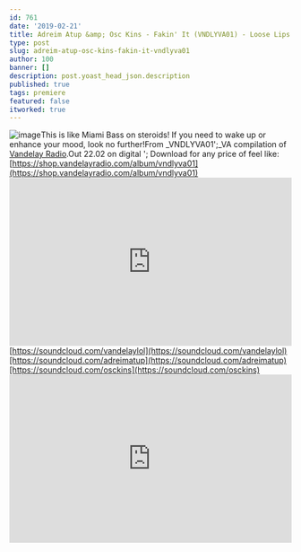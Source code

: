 ```yaml
---
id: 761
date: '2019-02-21'
title: Adreim Atup &amp; Osc Kins - Fakin' It (VNDLYVA01) - Loose Lips
type: post
slug: adreim-atup-osc-kins-fakin-it-vndlyva01
author: 100
banner: []
description: post.yoast_head_json.description
published: true
tags: premiere
featured: false
itworked: true
---
```

![image](../undefined)This is like Miami Bass on steroids! If you need to wake up or enhance your mood, look no further!From _VNDLYVA01';_VA compilation of [Vandelay Radio](https://vandelayradio.com/).Out 22.02 on digital '; Download for any price of feel like: [https://shop.vandelayradio.com/album/vndlyva01](https://shop.vandelayradio.com/album/vndlyva01)<iframe width='100%' height='300' scrolling='no' frameborder='no' allow='autoplay' src='https://w.soundcloud.com/player/?url=https%3A//api.soundcloud.com/tracks/579179691&color=%23ff5500&auto_play=false&hide_related=false&show_comments=true&show_user=true&show_reposts=false&show_teaser=true'></iframe>[https://soundcloud.com/vandelaylol](https://soundcloud.com/vandelaylol)[https://soundcloud.com/adreimatup](https://soundcloud.com/adreimatup)[https://soundcloud.com/osckins](https://soundcloud.com/osckins)<iframe width='100%' height='300' scrolling='no' frameborder='no' allow='autoplay' src='https://www.youtube.com/embed/FOMaGUqzJCQ'></iframe>